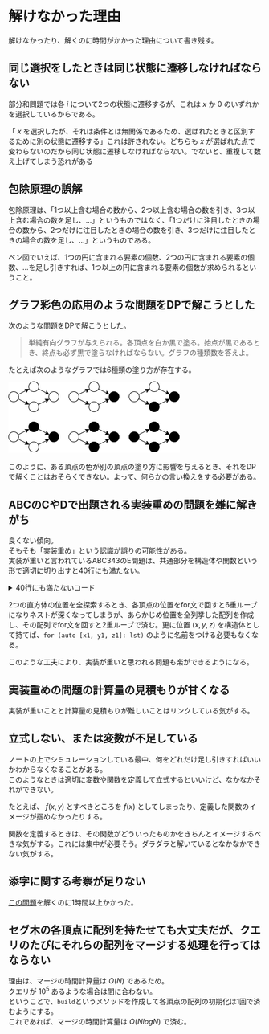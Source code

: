 # 解けなかった理由

解けなかったり、解くのに時間がかかった理由について書き残す。

## 同じ選択をしたときは同じ状態に遷移しなければならない

部分和問題では各 $i$ について2つの状態に遷移するが、これは $x$ か $0$ のいずれかを選択しているからである。  

「 $x$ を選択したが、それは条件とは無関係であるため、選ばれたときと区別するために別の状態に遷移する」これは許されない。どちらも $x$ が選ばれた点で変わらないのだから同じ状態に遷移しなければならない。でないと、重複して数え上げてしまう恐れがある

## 包除原理の誤解

包除原理は、「1つ以上含む場合の数から、2つ以上含む場合の数を引き、3つ以上含む場合の数を足し、...」というものではなく、「1つだけに注目したときの場合の数から、2つだけに注目したときの場合の数を引き、3つだけに注目したときの場合の数を足し、...」というものである。  

ベン図でいえば、1つの円に含まれる要素の個数、2つの円に含まれる要素の個数、...を足し引きすれば、1つ以上の円に含まれる要素の個数が求められるということ。

## グラフ彩色の応用のような問題をDPで解こうとした

次のような問題をDPで解こうとした。

> 単純有向グラフが与えられる。各頂点を白か黒で塗る。始点が黒であるとき、終点も必ず黒で塗らなければならない。グラフの種類数を答えよ。

たとえば次のようなグラフでは6種類の塗り方が存在する。

![](./images/93e245e8-12b2-4409-b005-2740081235a7.png)

このように、ある頂点の色が別の頂点の塗り方に影響を与えるとき、それをDPで解くことはおそらくできない。よって、何らかの言い換えをする必要がある。

## ABCのCやDで出題される実装重めの問題を雑に解きがち

良くない傾向。  
そもそも「実装重め」という認識が誤りの可能性がある。  
実装が重いと言われているABC343のE問題は、共通部分を構造体や関数という形で適切に切り出すと40行にも満たない。

<details>
<summary>40行にも満たないコード</summary>

```cpp
struct Cube {
  int a, b, c;
  Cube(int a, int b, int c) : a(a), b(b), c(c) {}
  int count(Cube x, Cube y) {
    int _a = max(0, (min({a, x.a, y.a}) + 7) - max({a, x.a, y.a}));
    int _b = max(0, (min({b, x.b, y.b}) + 7) - max({b, x.b, y.b}));
    int _c = max(0, (min({c, x.c, y.c}) + 7) - max({c, x.c, y.c}));
    return _a * _b * _c;
  }
  int count(Cube x) { return count(x, x); }
  void print() { cout << a << " " << b << " " << c << endl; }
};

void solve() {
  int V1, V2, V3;
  cin >> V1 >> V2 >> V3;
  vector<Cube> lst;
  repic(i, -7, 7) repic(j, -7, 7) repic(k, -7, 7) {
    lst.push_back(Cube(i, j, k));
  }
  for (auto c2 : lst) {
    for (auto c3 : lst) {
      Cube c1(0, 0, 0);
      int v3 = c1.count(c2, c3);
      int v2 = c1.count(c2) + c2.count(c3) + c3.count(c1) - v3 * 3;
      int v1 = 7 * 7 * 7 * 3 - v2 * 2 - v3 * 3;
      if (v1 == V1 && v2 == V2 && v3 == V3) {
        cout << "Yes" << endl;
        c1.print(), c2.print(), c3.print();
        return;
      }
    }
  }
  cout << "No" << endl;
}
```
</details>

2つの直方体の位置を全探索するとき、各頂点の位置をfor文で回すと6重ループになりネストが深くなってしまうが、あらかじめ位置を全列挙した配列を作成し、その配列でfor文を回すと2重ループで済む。更に位置 $(x,y,z)$ を構造体として持てば、`for (auto [x1, y1, z1]: lst)` のように名前をつける必要もなくなる。

このような工夫により、実装が重いと思われる問題も楽ができるようになる。

## 実装重めの問題の計算量の見積もりが甘くなる

実装が重いことと計算量の見積もりが難しいことはリンクしている気がする。  

## 立式しない、または変数が不足している

ノートの上でシミュレーションしている最中、何をどれだけ足し引きすればいいかわからなくなることがある。  
このようなときは適切に変数や関数を定義して立式するといいけど、なかなかそれができない。  

たとえば、 $f(x, y)$ とすべきところを $f(x)$ としてしまったり、定義した関数のイメージが掴めなかったりする。  

関数を定義するときは、その関数がどういったものかをきちんとイメージするべきな気がする。これには集中が必要そう。ダラダラと解いているとなかなかできない気がする。

## 添字に関する考察が足りない

[この問題](https://atcoder.jp/contests/abc305/tasks/abc305_d)を解くのに1時間以上かかった。

## セグ木の各頂点に配列を持たせても大丈夫だが、クエリのたびにそれらの配列をマージする処理を行ってはならない

理由は、マージの時間計算量は $O(N)$ であるため。  
クエリが $10^5$ あるような場合は間に合わない。  
ということで、`build`というメソッドを作成して各頂点の配列の初期化は1回で済むようにする。  
これであれば、マージの時間計算量は $O(NlogN)$ で済む。
